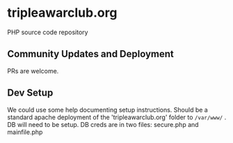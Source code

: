 # tripleawarclub.org

PHP source code repository 


## Community Updates and Deployment

PRs are welcome. 


## Dev Setup

We could use some help documenting setup instructions. Should be a standard apache deployment of the 'tripleawarclub.org' folder to `/var/www/` . DB will need to be setup. DB creds are in two files: secure.php and mainfile.php
